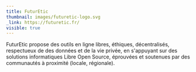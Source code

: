 ```yaml
---
title: FuturEtic
thumbnail: images/futuretic-logo.svg
_link: https://futuretic.fr/
visible: true
---
```

FuturEtic propose des outils en ligne libres, éthiques, décentralisés, respectueux de des données et de la vie privée, en s'appuyant sur des solutions informatiques Libre Open Source, éprouvées et soutenues par des communautés à proximité (locale, régionale).